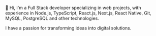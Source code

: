 👋 Hi, I'm a Full Stack developer specializing in web projects, with experience in Node.js, TypeScript, React.js, Next.js, React Native, Git, MySQL, PostgreSQL and other technologies. 

I have a passion for transforming ideas into digital solutions.
